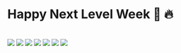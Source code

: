 # Happy Next Level Week :rocket: :fire:

#
<img src="https://raw.githubusercontent.com/brianszn/Happy-NLW3/master/screenshots/index.PNG">
<img src="https://raw.githubusercontent.com/brianszn/Happy-NLW3/master/screenshots/map.PNG">
<img src="https://raw.githubusercontent.com/brianszn/Happy-NLW3/master/screenshots/gallery.PNG">
<img src="https://raw.githubusercontent.com/brianszn/Happy-NLW3/master/screenshots/orph.PNG">
<img src="https://raw.githubusercontent.com/brianszn/Happy-NLW3/master/screenshots/funcionamento.PNG">
<img src="https://raw.githubusercontent.com/brianszn/Happy-NLW3/master/screenshots/form1.PNG">
<img src="https://raw.githubusercontent.com/brianszn/Happy-NLW3/master/screenshots/form2.PNG">






